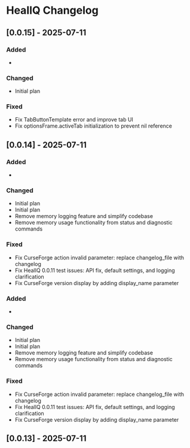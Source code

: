# HealIQ Changelog

## [0.0.15] - 2025-07-11

### Added
- 

### Changed
- Initial plan

### Fixed
- Fix TabButtonTemplate error and improve tab UI
- Fix optionsFrame.activeTab initialization to prevent nil reference

## [0.0.14] - 2025-07-11

### Added
- 

### Changed
- Initial plan
- Initial plan
- Remove memory logging feature and simplify codebase
- Remove memory usage functionality from status and diagnostic commands

### Fixed
- Fix CurseForge action invalid parameter: replace changelog_file with changelog
- Fix HealIQ 0.0.11 test issues: API fix, default settings, and logging clarification
- Fix CurseForge version display by adding display_name parameter

### Added
- 

### Changed
- Initial plan
- Initial plan
- Remove memory logging feature and simplify codebase
- Remove memory usage functionality from status and diagnostic commands

### Fixed
- Fix CurseForge action invalid parameter: replace changelog_file with changelog
- Fix HealIQ 0.0.11 test issues: API fix, default settings, and logging clarification
- Fix CurseForge version display by adding display_name parameter

## [0.0.13] - 2025-07-11
